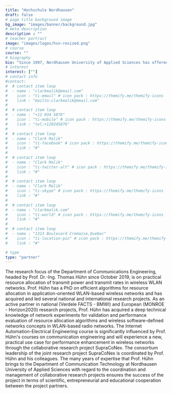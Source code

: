 ```yaml
---
title: "Hochschule Nordhausen"
draft: false
# page title background image
bg_image: "images/banner/background.jpg"
# meta description
description : ""
# teacher portrait
image: "images/logos/hsn-resized.png"
# course
course: ""
# biography
bio: "Since 1997, Nordhausen University of Applied Sciences has offered a range of courses for the Department of Engineering Sciences with nine Bachelor's and five Master's degree programs, as well as the Department of Economics and Social Sciences with six Bachelor's and five Master's degree programs."
# interest
interest: [""]
# contact info
#contact:
#  # contact item loop
#  - name : "clarkmalik@email.com"
#    icon : "ti-email" # icon pack : https://themify.me/themify-icons
#    link : "mailto:clarkmalik@email.com"
#
#  # contact item loop
#  - name : "+12 034 5876"
#    icon : "ti-mobile" # icon pack : https://themify.me/themify-icons
#    link : "tel:+120345876"
#
#  # contact item loop
#  - name : "Clark Malik"
#    icon : "ti-facebook" # icon pack : https://themify.me/themify-icons
#    link : "#"
#
#  # contact item loop
#  - name : "Clark Malik"
#    icon : "ti-twitter-alt" # icon pack : https://themify.me/themify-icons
#    link : "#"
#
#  # contact item loop
#  - name : "Clark Malik"
#    icon : "ti-skype" # icon pack : https://themify.me/themify-icons
#    link : "#"
#
#  # contact item loop
#  - name : "clarkmalik.com"
#    icon : "ti-world" # icon pack : https://themify.me/themify-icons
#    link : "#"
#
#  # contact item loop
#  - name : "1313 Boulevard Cremazie,Quebec"
#    icon : "ti-location-pin" # icon pack : https://themify.me/themify-icons
#    link : "#"

# type
type: "partner"
---
```

The research focus of the Department of Communications Engineering, headed by
Prof. Dr.-Ing. Thomas Hühn since October 2019, is on practical resource
allocation of transmit power and transmit rates in wireless WLAN networks.
Prof. Hühn has a PhD on efficient algorithms for resource allocation in
application-oriented WLAN-based wireless networks and has acquired and led
several national and international research projects. As an active partner in
national (Verdele FACTS - BMWI) and European (MONROE - Horizon2020) research
projects, Prof. Hühn has acquired a deep technical knowledge of network
experiments for validation and performance evaluation of resource allocation
algorithms and wireless software-defined networks concepts in WLAN-based radio
networks. The Internet Automation-Electrical Engineering course is
significantly influenced by Prof. Hühn's courses on communication engineering
and will experience a new, practical use case for performance enhancement in
wireless networks through the collaborative research project SupraCoNex.
The consortium leadership of the joint research project SupraCoNex is
coordinated by Prof. Hühn and his colleagues. The many years of expertise that
Prof. Hühn brings to the Department of Communication Technology at Nordhausen
University of Applied Sciences with regard to the coordination and management
of collaborative research projects ensures the success of the project in terms
of scientific, entrepreneurial and educational cooperation between the project
partners.

